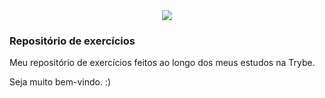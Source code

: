 <div align="center">
<image src="https://i.postimg.cc/d1RD06Pt/logotrybe.png">
</div>
  
### Repositório de exercícios

Meu repositório de exercícios feitos ao longo dos meus estudos na Trybe.

Seja muito bem-vindo. :)

